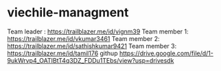 # viechile-managment
 Team leader  : https://trailblazer.me/id/vignm39
 Team member 1: https://trailblazer.me/id/vkumar3461
 Team member 2: https://trailblazer.me/id/sathishkumar9421
 Team member 3: https://trailblazer.me/id/tamil176
 githup         https://drive.google.com/file/d/1-9ukWrvp4_OATIBtT4q3DZ_FDDu1TEbs/view?usp=drivesdk

